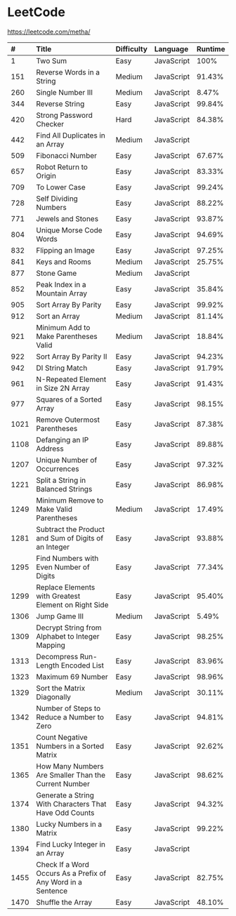 # LeetCode

https://leetcode.com/metha/

| #    | Title                                                        | Difficulty | Language   | Runtime |
| :--- | :----------------------------------------------------------- | :--------- | :--------- | :------ |
| 1    | Two Sum                                                      | Easy       | JavaScript | 100%    |
| 151  | Reverse Words in a String                                    | Medium     | JavaScript | 91.43%  |
| 260  | Single Number III                                            | Medium     | JavaScript | 8.47%   |
| 344  | Reverse String                                               | Easy       | JavaScript | 99.84%  |
| 420  | Strong Password Checker                                      | Hard       | JavaScript | 84.38%  |
| 442  | Find All Duplicates in an Array                              | Medium     | JavaScript |         |
| 509  | Fibonacci Number                                             | Easy       | JavaScript | 67.67%  |
| 657  | Robot Return to Origin                                       | Easy       | JavaScript | 83.33%  |
| 709  | To Lower Case                                                | Easy       | JavaScript | 99.24%  |
| 728  | Self Dividing Numbers                                        | Easy       | JavaScript | 88.22%  |
| 771  | Jewels and Stones                                            | Easy       | JavaScript | 93.87%  |
| 804  | Unique Morse Code Words                                      | Easy       | JavaScript | 94.69%  |
| 832  | Flipping an Image                                            | Easy       | JavaScript | 97.25%  |
| 841  | Keys and Rooms                                               | Medium     | JavaScript | 25.75%  |
| 877  | Stone Game                                                   | Medium     | JavaScript |         |
| 852  | Peak Index in a Mountain Array                               | Easy       | JavaScript | 35.84%  |
| 905  | Sort Array By Parity                                         | Easy       | JavaScript | 99.92%  |
| 912  | Sort an Array                                                | Medium     | JavaScript | 81.14%  |
| 921  | Minimum Add to Make Parentheses Valid                        | Medium     | JavaScript | 18.84%  |
| 922  | Sort Array By Parity II                                      | Easy       | JavaScript | 94.23%  |
| 942  | DI String Match                                              | Easy       | JavaScript | 91.79%  |
| 961  | N-Repeated Element in Size 2N Array                          | Easy       | JavaScript | 91.43%  |
| 977  | Squares of a Sorted Array                                    | Easy       | JavaScript | 98.15%  |
| 1021 | Remove Outermost Parentheses                                 | Easy       | JavaScript | 87.38%  |
| 1108 | Defanging an IP Address                                      | Easy       | JavaScript | 89.88%  |
| 1207 | Unique Number of Occurrences                                 | Easy       | JavaScript | 97.32%  |
| 1221 | Split a String in Balanced Strings                           | Easy       | JavaScript | 86.98%  |
| 1249 | Minimum Remove to Make Valid Parentheses                     | Medium     | JavaScript | 17.49%  |
| 1281 | Subtract the Product and Sum of Digits of an Integer         | Easy       | JavaScript | 93.88%  |
| 1295 | Find Numbers with Even Number of Digits                      | Easy       | JavaScript | 77.34%  |
| 1299 | Replace Elements with Greatest Element on Right Side         | Easy       | JavaScript | 95.40%  |
| 1306 | Jump Game III                                                | Medium     | JavaScript | 5.49%   |
| 1309 | Decrypt String from Alphabet to Integer Mapping              | Easy       | JavaScript | 98.25%  |
| 1313 | Decompress Run-Length Encoded List                           | Easy       | JavaScript | 83.96%  |
| 1323 | Maximum 69 Number                                            | Easy       | JavaScript | 98.96%  |
| 1329 | Sort the Matrix Diagonally                                   | Medium     | JavaScript | 30.11%  |
| 1342 | Number of Steps to Reduce a Number to Zero                   | Easy       | JavaScript | 94.81%  |
| 1351 | Count Negative Numbers in a Sorted Matrix                    | Easy       | JavaScript | 92.62%  |
| 1365 | How Many Numbers Are Smaller Than the Current Number         | Easy       | JavaScript | 98.62%  |
| 1374 | Generate a String With Characters That Have Odd Counts       | Easy       | JavaScript | 94.32%  |
| 1380 | Lucky Numbers in a Matrix                                    | Easy       | JavaScript | 99.22%  |
| 1394 | Find Lucky Integer in an Array                               | Easy       | JavaScript |         |
| 1455 | Check If a Word Occurs As a Prefix of Any Word in a Sentence | Easy       | JavaScript | 82.75%  |
| 1470 | Shuffle the Array                                            | Easy       | JavaScript | 48.10%  |
